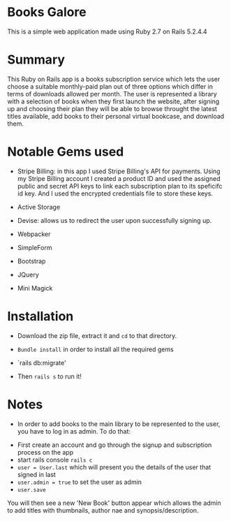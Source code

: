# Books Galore
This is a simple web application made using Ruby 2.7 on Rails 5.2.4.4

# Summary
This Ruby on Rails app is a books subscription service which lets the user choose a suitable monthly-paid plan out of three options which differ in terms of downloads allowed per month. The user is represented a library with a selection of books when they first launch the website, after signing up and choosing their plan they will be able to browse throught the latest titles available, add books to their personal virtual bookcase, and download them.

# Notable Gems used
* Stripe Billing: in this app I used Stripe Billing's API for payments. Using my Stripe Billing account I created a product ID  and used the assigned public and secret API keys to link each subscription plan to its speficifc id key. And I used the encrypted credentials file to store these keys.

* Active Storage

* Devise: allows us to redirect the user upon successfully signing up.

* Webpacker

* SimpleForm

* Bootstrap

* JQuery

* Mini Magick

# Installation

* Download the zip file, extract it and `cd` to that directory.

* `Bundle install` in order to install all the required gems

* `rails db:migrate'

* Then `rails s` to run it!

# Notes

* In order to add books to the main library to be represented to the user, you have to log in as admin. To do that:

- First create an account and go through the signup and subscription process on the app
- start rails console `rails c` 
- `user = User.last` which will present you the details of the user that signed in last 
- `user.admin = true` to set the user as admin
- `user.save`

You will then see a new 'New Book' button appear which allows the admin to add titles with thumbnails, author nae and synopsis/description.
